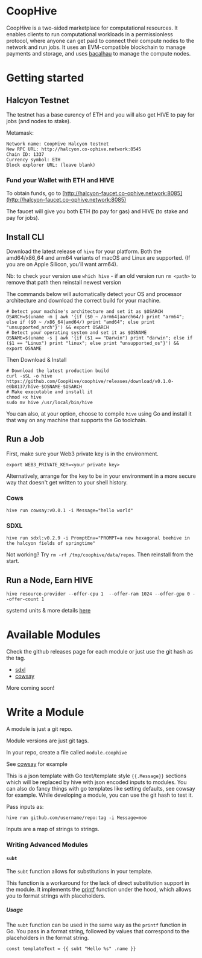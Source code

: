 # CoopHive

CoopHive is a two-sided marketplace for computational resources. It enables clients to run computational workloads in a permissionless protocol, where anyone can get paid to connect their compute nodes to the network and run jobs. It uses an EVM-compatible blockchain to manage payments and storage, and uses [bacalhau](https://www.bacalhau.org/) to manage the compute nodes.

# Getting started

## Halcyon Testnet

The testnet has a base curency of ETH and you will also get HIVE to pay for jobs (and nodes to stake).

Metamask:

```
Network name: CoopHive Halcyon testnet
New RPC URL: http://halcyon.co-ophive.network:8545
Chain ID: 1337
Currency symbol: ETH
Block explorer URL: (leave blank)
```

### Fund your Wallet with ETH and HIVE

To obtain funds, go to [http://halcyon-faucet.co-ophive.network:8085](http://halcyon-faucet.co-ophive.network:8085)

The faucet will give you both ETH (to pay for gas) and HIVE (to stake and pay for jobs).

## Install CLI

Download the latest release of `hive` for your platform. Both the amd64/x86_64 and arm64 variants of macOS and Linux are supported. (If you are on Apple Silicon, you'll want arm64). 

Nb:  to check your version use ```which hive``` - if an old version run ```rm <path>``` to remove that path then reinstall newest version

The commands below will automatically detect your OS and processor architecture and download the correct build for your machine.

```
# Detect your machine's architecture and set it as $OSARCH
OSARCH=$(uname -m | awk '{if ($0 ~ /arm64|aarch64/) print "arm64"; else if ($0 ~ /x86_64|amd64/) print "amd64"; else print "unsupported_arch"}') && export OSARCH
# Detect your operating system and set it as $OSNAME
OSNAME=$(uname -s | awk '{if ($1 == "Darwin") print "darwin"; else if ($1 == "Linux") print "linux"; else print "unsupported_os"}') && export OSNAME
```
Then Download & Install
```
# Download the latest production build
curl -sSL -o hive https://github.com/CoopHive/coophive/releases/download/v0.1.0-e0b8137/hive-$OSNAME-$OSARCH
# Make executable and install it
chmod +x hive
sudo mv hive /usr/local/bin/hive
```

You can also, at your option, choose to compile `hive` using Go and install it that way on any machine that supports the Go toolchain.


## Run a Job

First, make sure your Web3 private key is in the environment.

```
export WEB3_PRIVATE_KEY=<your private key>
```

Alternatively, arrange for the key to be in your environment in a more secure way that doesn't get written to your shell history.


### Cows

```
hive run cowsay:v0.0.1 -i Message="hello world"
```


### SDXL

```
hive run sdxl:v0.2.9 -i PromptEnv="PROMPT=a new hexagonal beehive in the halcyon fields of springtime"
```

Not working?
Try ```rm -rf /tmp/coophive/data/repos```. Then reinstall from the start.


## Run a Node, Earn HIVE


```
hive resource-provider --offer-cpu 1  --offer-ram 1024 --offer-gpu 0 --offer-count 1
```

systemd units & more details [here](https://github.com/CoopHive/coophive/blob/main/ARCHITECTURE.md)


# Available Modules

Check the github releases page for each module or just use the git hash as the tag.

* [sdxl](https://github.com/CoopHive/coophive-module-sdxl)
* [cowsay](https://github.com/CoopHive/coophive-module-cowsay)

More coming soon!


# Write a Module



A module is just a git repo.

Module versions are just git tags.

In your repo, create a file called `module.coophive`

See [cowsay](https://github.com/CoopHive/coophive-module-cowsay) for example

This is a json template with Go text/template style `{{.Message}}` sections which will be replaced by hive with json encoded inputs to modules. You can also do fancy things with go templates like setting defaults, see cowsay for example. While developing a module, you can use the git hash to test it.

Pass inputs as:

```
hive run github.com/username/repo:tag -i Message=moo
```

Inputs are a map of strings to strings.

### Writing Advanced Modules

#### `subt`

The `subt` function allows for substitutions in your template.

This function is a workaround for the lack of direct substitution support in the module. It implements the [printf](https://pkg.go.dev/text/template#Template.Funcs) function under the hood, which allows you to format strings with placeholders.

##### Usage   

The `subt` function can be used in the same way as the `printf` function in Go. You pass in a format string, followed by values that correspond to the placeholders in the format string.
```
const templateText = {{ subt "Hello %s" .name }}
```

